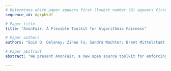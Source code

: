 ```yaml
--- 
# Determines which paper appears first (lowest number (0) appears first)
sequence_id: dgrphkdf

# Paper title 
title: "AnonFair: A Flexible Toolkit for Algorithmic Fairness"

# Paper authors 
authors: "Eoin D. Delaney; Zihao Fu; Sandra Wachter; Brent Mittelstadt; Chris Russell"

# Paper abstract 
abstract: "We present AnonFair, a new open source toolkit for enforcing algorithmic fairness. Compared to existing toolkits: (i) We support NLP and Computer Vision classification as well as standard tabular problems. (ii) We support enforcing fairness on validation data, making us robust to a wide-range of overfitting challenges. (iii) Our approach can optimize any measure that is a function of  True Positives, False Positive, False Negatives, and True Negatives. This makes it easily extendable, and much more expressive than existing toolkits. It supports 9/9 and 10/10 of the group metrics of two popular review papers. AnonFair is compatible with standard ML toolkits including sklearn, Autogluon and pytorch and is available online."

--- 
```


